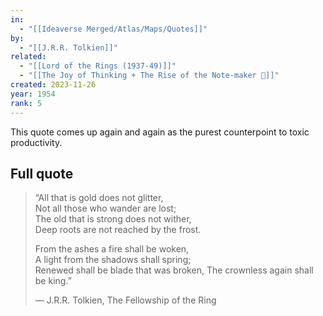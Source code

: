 ```yaml
---
in:
  - "[[Ideaverse Merged/Atlas/Maps/Quotes]]"
by:
  - "[[J.R.R. Tolkien]]"
related:
  - "[[Lord of the Rings (1937-49)]]"
  - "[[The Joy of Thinking + The Rise of the Note-maker 🎤]]"
created: 2023-11-26
year: 1954
rank: 5
---
```


This quote comes up again and again as the purest counterpoint to toxic productivity.

## Full quote
> “All that is gold does not glitter,  
> Not all those who wander are lost;  
> The old that is strong does not wither,  
> Deep roots are not reached by the frost. 
> 
> From the ashes a fire shall be woken,  
> A light from the shadows shall spring;  
> Renewed shall be blade that was broken, 
> The crownless again shall be king.”
> 
> ― J.R.R. Tolkien, The Fellowship of the Ring

  
